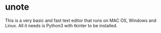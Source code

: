 # unote
This is a very basic and fast text editor that runs on MAC OS, Windows and Linux. All it needs is Python3 with tkinter to be installed.

